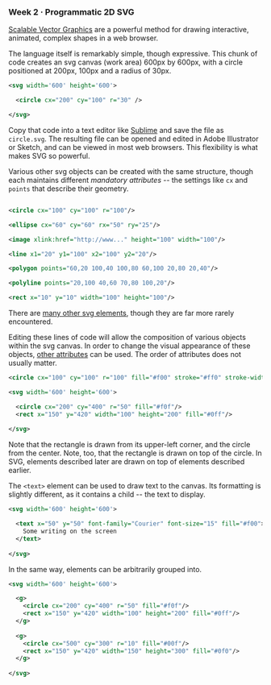   ### Week 2 · Programmatic 2D SVG
  
[Scalable Vector Graphics](http://www.wikipedia.com/wiki/svg) are a powerful method for drawing interactive, animated, complex shapes in a web browser.

The language itself is remarkably simple, though expressive. This chunk of code creates an svg canvas (work area) 600px by 600px, with a circle positioned at 200px, 100px and a radius of 30px.

```svg
<svg width='600' height='600'>

  <circle cx="200" cy="100" r="30" />

</svg>
```

Copy that code into a text editor like [Sublime](http://www.sublimetext.org) and save the file as `circle.svg`. The resulting file can be opened and edited in Adobe Illustrator or Sketch, and can be viewed in most web browsers. This flexibility is what makes SVG so powerful.

Various other svg objects can be created with the same structure, though each maintains different *mandatory attributes* -- the settings like `cx` and `points` that describe their geometry.

```svg

<circle cx="100" cy="100" r="100"/>

<ellipse cx="60" cy="60" rx="50" ry="25"/>

<image xlink:href="http://www..." height="100" width="100"/>    

<line x1="20" y1="100" x2="100" y2="20"/>

<polygon points="60,20 100,40 100,80 60,100 20,80 20,40"/>

<polyline points="20,100 40,60 70,80 100,20"/>

<rect x="10" y="10" width="100" height="100"/>

```

There are [many other svg elements](https://developer.mozilla.org/en-US/docs/Web/SVG/Element#Graphics_elements), though they are far more rarely encountered.

Editing these lines of code will allow the composition of various objects within the svg canvas. In order to change the visual appearance of these objects, [other attributes](https://developer.mozilla.org/en-US/docs/Web/SVG/Attribute) can be used. The order of attributes does not usually matter.

```svg
<circle cx="100" cy="100" r="100" fill="#f00" stroke="#ff0" stroke-width="5" stroke-opacity=".7" fill-opacity=".5" />
```

```svg
<svg width='600' height='600'>

  <circle cx="200" cy="400" r="50" fill="#f0f"/>
  <rect x="150" y="420" width="100" height="200" fill="#0ff"/>
  
</svg>
```

Note that the rectangle is drawn from its upper-left corner, and the circle from the center. Note, too, that the rectangle is drawn on top of the circle. In SVG, elements described later are drawn on top of elements described earlier.

The `<text>` element can be used to draw text to the canvas. Its formatting is slightly different, as it contains a child -- the text to display.

```svg
<svg width='600' height='600'>

  <text x="50" y="50" font-family="Courier" font-size="15" fill="#f00">
    Some writing on the screen
  </text>
  
</svg>  
```  

In the same way, elements can be arbitrarily grouped into.

```svg
<svg width='600' height='600'>

  <g>
    <circle cx="200" cy="400" r="50" fill="#f0f"/>
    <rect x="150" y="420" width="100" height="200" fill="#0ff"/>
  </g>
  
  <g>
    <circle cx="500" cy="300" r="10" fill="#00f"/>
    <rect x="150" y="420" width="150" height="300" fill="#0f0"/>
  </g>
  
</svg>  
```



<path>

<g>

<transform>
